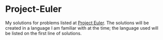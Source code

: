 # Project-Euler
My solutions for problems listed at [Project Euler](https://projecteuler.net/archives).
The solutions will be created in a language I am familiar with at the time; the language used will be listed on the first line of solutions.
